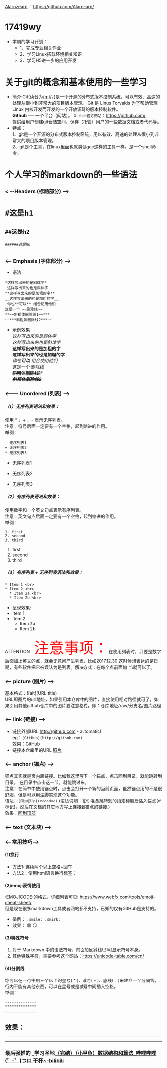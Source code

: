 [Alarnzearn](https://github.com/Alarnearn) ：https://github.com/Alarnearn/
# 17419wy
* 本周的学习计划：
   * 1、完成专业相关作业
   * 2、学习Linux搭载环境相关知识
   * 3、学习H5进一步的应用开发
 
# 关于git的概念和基本使用的一些学习
 * 简介:Git(读音为/gɪt/。)是一个开源的分布式版本控制系统，可以有效、高速的处理从很小到非常大的项目版本管理。 Git 是 Linus Torvalds 为了帮助管理 Linux 内核开发而开发的一个开放源码的版本控制软件。<br> **Github** --- 一个平台（网站）。
    `Github官方网站`：https://github.com/  <br>提供给用户创建git仓储空间，保存（托管）用户的一些数据文档或者代码等。         
 * 特点：<br>1、git是一个开源的分布式版本控制系统，用以有效、高速的处理从很小到非常大的项目版本管理。<br>
 2、git是个工具，在linux里面也就类似gcc这样的工具一样，是一个shell命令。
 
 
# 个人学习的markdown的一些语法 
### < --Headers (标题部分) -->
#   ``#这是h1``  
  ##   ``##这是h2``  
   ######  ``######这是h6``

### <-- Emphasis (字体部分) -->
* 语法 
 ```
 *这样写出来的是斜体字*                   
_这样写出来的也是斜体字_              
**这样写出来的是加粗的字**                   
__这样写出来的也是加粗的字__         
_你也**可以** 组合使用他们_            
这是一个 ~~删除线~~                 
**~~斜粗体删除线1~~***	        	  
~~***斜粗体删除线2***~~    
```
* 示例效果 <br>
 *这样写出来的是斜体字*                   
_这样写出来的也是斜体字_              
**这样写出来的是加粗的字**                   
__这样写出来的也是加粗的字__         
_你也**可以** 组合使用他们_            
这是一个 ~~删除线~~                 
**~~斜粗体删除线1~~***	        	  
~~***斜粗体删除线2***~~   

### <--- Unordered (列表) -->
##### （1）无序列表语法和效果：<br>
使用 * ，+ ，- 表示无序列表。 <br>
注意：符号后面一定要有一个空格，起到缩进的作用。<br>
举例：
```
- 无序列表1  
+ 无序列表2
* 无序列表3
```
- 无序列表1
+ 无序列表2
* 无序列表3
##### （2）有序列表语法和效果：<br>
使用数字和一个英文句点表示有序列表。 <br>
注意：英文句点后面一定要有一个空格，起到缩进的作用。<br>
举例：
```
1. first
2. second
3. third
```
1. first
2. second
3. third
##### （3）有序列表 + 无序列表语法和效果：<br>
 ```
 * Item 1 <br>
 * Item 2 <br>
   * Item 2a <br>
   * Item 2b <br>
 ```
* 呈现效果:
* Item 1
* Item 2
  * Item 2a
  * Item 2b

ATTENTION<font color=red size=40> 注意事项：</font>在使用列表时，只要是数字后面加上英文的点，就会无意间产生列表，比如2017.12.30 这时候想表达的是日期，有些软件把它被误认为是列表。解决方式：在每个点前面加上\就可以了。
 

### <-- picture (图片) -->
基本格式：![alt](URL title)
<br>URL即图片的url地址，如果引用本仓库中的图片，直接使用相对路径就可了，如果引用其他github仓库中的图片要注意格式，即：仓库地址/raw/分支名/图片路径

### <-- link (链接) -->
* 链接外部URL  http://github.com - automatic!   
   eg：```[GitHub](http://github.com)```  <br>效果：[GitHub](http://github.com)
* 链接本仓库里的URL  [照片](./照片)

### <-- anchor (锚点) -->
锚点其实就是页内超链接。比如我这里写下一个锚点，点击回到目录，就能跳转到目录。 在目录中点击这一节，就能跳过来。<br>
注意：在简书中使用锚点时，点击会打开一个新的当前页面，虽然锚点用的不是很舒服，但是可以用注脚实现这个功能。 <br>
语法：```[回到顶部](#readme)```	(语法说明：在你准备跳转到的指定标题后插入锚点{#标记}，然后在文档的其它地方写上连接到锚点的链接.)   
效果：[回到顶部](#readme)	

### <-- text (文本块) -->

### <--常用技巧-->
#### (1)换行
* 方法1: 连续两个以上空格+回车 
* 方法2：使用html语言换行标签：
#### (2)emoji表情使用
:EMOJICODE:的格式，详细列表可见: https://www.webfx.com/tools/emoji-cheat-sheet/
<br>但是现在很多markdown工具或者网站都不支持，已知的仅有GitHub是支持的。<br>
* 举例：
``
:smile:
:smirk:
``
* 效果：
:smile:
:smirk:
#### (3)特殊符号
1. 对于 Markdown 中的语法符号，前面加反斜线\即可显示符号本身。
2. 其他特殊字符，需要参考这个网站：https://unicode-table.com/cn/
#### (4)分割线
你可以在一行中用三个以上的星号( * )、减号( - )、底线( _ )来建立一个分隔线，行内不能有其他东西，可以在星号或是减号中间插入空格。<br>
举例：
```
--------------
**************
______________
```
效果：
--------------
**************
______________
### 最后强推的  _学习圣地[（完结）（小甲鱼）数据结构和算法_哔哩哔哩 (゜-゜)つロ 干杯~-bilibili  ](https://www.bilibili.com/video/av2975983)
